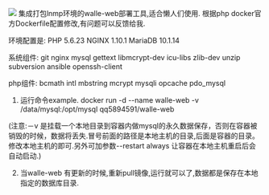 [![](https://images.microbadger.com/badges/image/qq58945591/walle-web.svg)](http://microbadger.com/images/qq58945591/walle-web "Get your own image badge on microbadger.com")
集成打包lnmp环境的walle-web部署工具,适合懒人们使用. 根据php docker官方Dockerfile配置修改,有问题可以反馈给我.

环境配置是:
PHP 5.6.23
NGINX 1.10.1
MariaDB 10.1.14

系统组件:
git nginx mysql gettext libmcrypt-dev icu-libs zlib-dev unzip subversion ansible openssh-client

php组件:
bcmath intl mbstring mcrypt mysqli opcache pdo_mysql


1. 运行命令example.
docker run -d --name walle-web -v /data/mysql:/opt/mysql qq5894591/walle-web

(注意:－v 是挂载一个本地目录到容器内做mysql的永久数据保存，否则在容器被销毁的时候，数据将丢失.冒号前面的路径是本地主机的目录,后面是容器的目录。修改本地主机的即可.另外可加参数--restart always 让容器在本地主机重启后会自动启动.)

2. 当walle-web 有更新的时候,重新pull镜像,运行就可以了,数据都是保存在本地指定的数据库目录.

